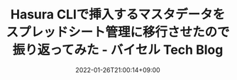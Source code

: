 ---
title: 'Hasura CLIで挿入するマスタデータをスプレッドシート管理に移行させたので振り返ってみた - バイセル Tech Blog'
date: 2022-01-26T21:00:14+09:00
draft: false
tags: []
categories: [Programming]
thumbnail: 'https://ogimage.blog.st-hatena.com/17680117126983215210/4207112889903915559/1692772760'
isExternal: true
externalLink: "https://tech.buysell-technologies.com/entry/2022/07/30/153326"
description: ''
---